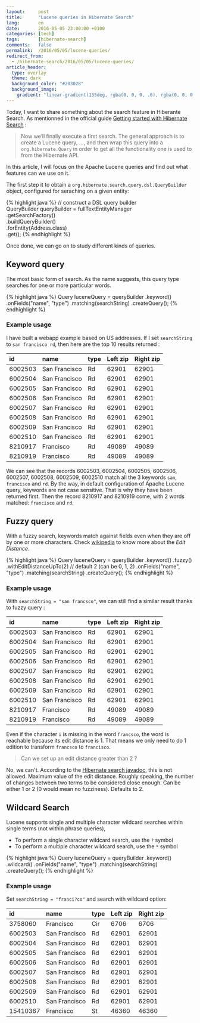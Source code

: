 ```yaml
---
layout:     post
title:      "Lucene queries in Hibernate Search"
lang:       en
date:       2016-05-05 23:00:00 +0100
categories: [tech]
tags:       [hibernate-search]
comments:   false
permalink:  /2016/05/05/lucene-queries/
redirect_from:
  - /hibernate-search/2016/05/05/lucene-queries/
article_header:
  type: overlay
  theme: dark
  background_color: "#203028"
  background_image:
    gradient: "linear-gradient(135deg, rgba(0, 0, 0, .6), rgba(0, 0, 0, .4))"
---
```


Today, I want to share something about the search feature in Hiberante Search.
As mentionned in the official guide 
[Getting started with Hibernate Search][hsearch-1] :

>Now we’ll finally execute a first search. The general approach is to create a 
Lucene query, ..., and then wrap this query into a `org.hibernate.Query` in 
order to get all the functionality one is used to from the Hibernate API. 

In this article, I will focus on the Apache Lucene queries and find out what 
features can we use on it.

<!--more-->

The first step it to obtain a `org.hibernate.search.query.dsl.QueryBuilder`
object, configured for seraching on a given entity:

{% highlight java %}
// construct a DSL query builder                                                
QueryBuilder queryBuilder = fullTextEntityManager                               
    .getSearchFactory()                                                         
    .buildQueryBuilder()                                                        
    .forEntity(Address.class)                                                   
    .get();
{% endhighlight %}

Once done, we can go on to study different kinds of queries.


## Keyword query

The most basic form of search. As the name suggests, this query type searches
for one or more particular words.

{% highlight java %}
Query luceneQuery = queryBuilder
    .keyword()
    .onFields("name", "type")
    .matching(searchString)
    .createQuery();
{% endhighlight %}


### Example usage

I have built a webapp example based on US addresses. If I set `searchString` to
`san francisco rd`, then here are the top 10 results returned :

id | name | type | Left zip | Right zip
:--- | :--- | --- | --- | ---
6002503 | San Francisco | Rd | 62901 | 62901
6002504 | San Francisco | Rd | 62901 | 62901
6002505 | San Francisco | Rd | 62901 | 62901
6002506 | San Francisco | Rd | 62901 | 62901
6002507 | San Francisco | Rd | 62901 | 62901
6002508 | San Francisco | Rd | 62901 | 62901
6002509 | San Francisco | Rd | 62901 | 62901
6002510 | San Francisco | Rd | 62901 | 62901
8210917 | Francisco | Rd | 49089 | 49089
8210919	| Francisco | Rd | 49089 | 49089

We can see that the records 6002503, 6002504, 6002505, 6002506, 6002507, 
6002508, 6002509, 6002510 match all the 3 keywords `san`, `francisco` and `rd`.
By the way, in default configuration of Apache Lucene query, keywords are not
case sensitive. That is why they have been returned first. Then the record
8210917 and 8210919 come, with 2 words matched: `francisco` and `rd`. 


## Fuzzy query

With a fuzzy search, keywords match against fields even when they are off by 
one or more characters. Check [wikipedia][wiki-ed] to know more about the 
_Edit Distance_.

{% highlight java %}
Query luceneQuery = queryBuilder
    .keyword()
    .fuzzy()
    .withEditDistanceUpTo(2)   // default 2 (can be 0, 1, 2)
    .onFields("name", "type")
    .matching(searchString)
    .createQuery();
{% endhighlight %}


### Example usage

With `searchString = "san francsco"`, we can still find a similar result thanks
to fuzzy query :

id | name | type | Left zip | Right zip
:--- | :--- | --- | --- | ---
6002503 | San Francisco | Rd | 62901 | 62901
6002504 | San Francisco | Rd | 62901 | 62901
6002505 | San Francisco | Rd | 62901 | 62901
6002506 | San Francisco | Rd | 62901 | 62901
6002507 | San Francisco | Rd | 62901 | 62901
6002508 | San Francisco | Rd | 62901 | 62901
6002509 | San Francisco | Rd | 62901 | 62901
6002510 | San Francisco | Rd | 62901 | 62901
8210917 | Francisco | Rd | 49089 | 49089
8210919 | Francisco | Rd | 49089 | 49089 

Even if the character `i` is missing in the word `francsco`, the word is
reachable because its edit distance is 1. That means we only need to do 1
edition to transform `francsco` to `francisco`.

> Can we set up an edit distance greater than 2 ?

No, we can't. According to the [Hibernate search javadoc][hsearch-2], this is 
not allowed. Maximum value of the edit distance. Roughly speaking, the number 
of changes between two terms to be considered close enough. Can be either 1 or 
2 (0 would mean no fuzziness). Defaults to 2.


## Wildcard Search

Lucene supports single and multiple character wildcard searches within single 
terms (not within phrase queries), 

* To perform a single character wildcard search, use the `?` symbol
* To perform a multiple character wildcard search, use the `*` symbol

{% highlight java %}
Query luceneQuery = queryBuilder
    .keyword()
    .wildcard()
    .onFields("name", "type")
    .matching(searchString)
    .createQuery();
{% endhighlight %}


### Example usage

Set `searchString = "franci?co"` and search with wildcard option:

id | name | type | Left zip | Right zip
:--- | :--- | --- | --- | ---
3758060	| Francisco | Cir | 6706 | 6706
6002503	| San Francisco | Rd | 62901 | 62901
6002504	| San Francisco	| Rd | 62901 | 62901
6002505	| San Francisco | Rd | 62901 | 62901
6002506	| San Francisco | Rd | 62901 | 62901
6002507	| San Francisco | Rd | 62901 | 62901
6002508	| San Francisco | Rd | 62901 | 62901
6002509	| San Francisco | Rd | 62901 | 62901
6002510	| San Francisco | Rd | 62901 | 62901
15410367 | Francisco | St | 46360 | 46360


[wiki-ed]: https://en.wikipedia.org/wiki/Edit_distance
[hsearch-1]: http://hibernate.org/search/documentation/getting-started
[hsearch-2]: https://docs.jboss.org/hibernate/search/5.0/api/org/hibernate/search/query/dsl/FuzzyContext.html#withEditDistanceUpTo(int)
